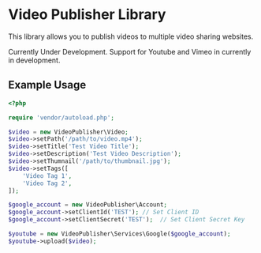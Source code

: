 # Video Publisher Library

This library allows you to publish videos to multiple video sharing websites. 

Currently Under Development. 
Support for Youtube and Vimeo in currently in development.

## Example Usage
```php
<?php 

require 'vendor/autoload.php';

$video = new VideoPublisher\Video;
$video->setPath('/path/to/video.mp4');
$video->setTitle('Test Video Title');
$video->setDescription('Test Video Description');
$video->setThumnail('/path/to/thumbnail.jpg');
$video->setTags([
	'Video Tag 1',
    'Video Tag 2',
]);

$google_account = new VideoPublisher\Account;
$google_account->setClientId('TEST'); // Set Client ID
$google_account->setClientSecret('TEST');  // Set Client Secret Key

$youtube = new VideoPublisher\Services\Google($google_account);
$youtube->upload($video);

```
